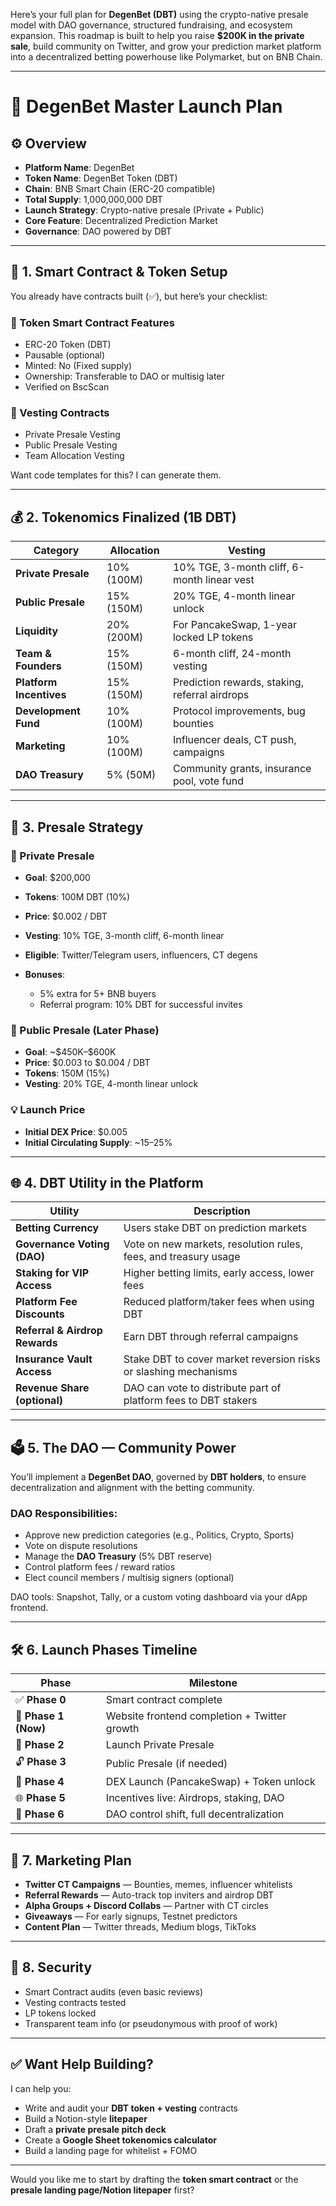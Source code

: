 Here’s your full plan for **DegenBet (DBT)** using the crypto-native presale model with DAO governance, structured fundraising, and ecosystem expansion. This roadmap is built to help you raise **\$200K in the private sale**, build community on Twitter, and grow your prediction market platform into a decentralized betting powerhouse like Polymarket, but on BNB Chain.

---

# 🧠 **DegenBet Master Launch Plan**

## ⚙️ Overview

* **Platform Name**: DegenBet
* **Token Name**: DegenBet Token (DBT)
* **Chain**: BNB Smart Chain (ERC-20 compatible)
* **Total Supply**: 1,000,000,000 DBT
* **Launch Strategy**: Crypto-native presale (Private + Public)
* **Core Feature**: Decentralized Prediction Market
* **Governance**: DAO powered by DBT

---

## 🧱 1. Smart Contract & Token Setup

You already have contracts built (✅), but here’s your checklist:

### 🔧 Token Smart Contract Features

* ERC-20 Token (DBT)
* Pausable (optional)
* Minted: No (Fixed supply)
* Ownership: Transferable to DAO or multisig later
* Verified on BscScan

### 🔐 Vesting Contracts

* Private Presale Vesting
* Public Presale Vesting
* Team Allocation Vesting

Want code templates for this? I can generate them.

---

## 💰 2. Tokenomics Finalized (1B DBT)

| Category                | Allocation | Vesting                                        |
| ----------------------- | ---------- | ---------------------------------------------- |
| **Private Presale**     | 10% (100M) | 10% TGE, 3-month cliff, 6-month linear vest    |
| **Public Presale**      | 15% (150M) | 20% TGE, 4-month linear unlock                 |
| **Liquidity**           | 20% (200M) | For PancakeSwap, 1-year locked LP tokens       |
| **Team & Founders**     | 15% (150M) | 6-month cliff, 24-month vesting                |
| **Platform Incentives** | 15% (150M) | Prediction rewards, staking, referral airdrops |
| **Development Fund**    | 10% (100M) | Protocol improvements, bug bounties            |
| **Marketing**           | 10% (100M) | Influencer deals, CT push, campaigns           |
| **DAO Treasury**        | 5% (50M)   | Community grants, insurance pool, vote fund    |

---

## 🧪 3. Presale Strategy

### 🎯 Private Presale

* **Goal**: \$200,000
* **Tokens**: 100M DBT (10%)
* **Price**: \$0.002 / DBT
* **Vesting**: 10% TGE, 3-month cliff, 6-month linear
* **Eligible**: Twitter/Telegram users, influencers, CT degens
* **Bonuses**:

  * 5% extra for 5+ BNB buyers
  * Referral program: 10% DBT for successful invites

### 📢 Public Presale (Later Phase)

* **Goal**: \~\$450K–\$600K
* **Price**: \$0.003 to \$0.004 / DBT
* **Tokens**: 150M (15%)
* **Vesting**: 20% TGE, 4-month linear unlock

### 💡 Launch Price

* **Initial DEX Price**: \$0.005
* **Initial Circulating Supply**: \~15–25%

---

## 🌐 4. DBT Utility in the Platform

| Utility                        | Description                                                      |
| ------------------------------ | ---------------------------------------------------------------- |
| **Betting Currency**           | Users stake DBT on prediction markets                            |
| **Governance Voting (DAO)**    | Vote on new markets, resolution rules, fees, and treasury usage  |
| **Staking for VIP Access**     | Higher betting limits, early access, lower fees                  |
| **Platform Fee Discounts**     | Reduced platform/taker fees when using DBT                       |
| **Referral & Airdrop Rewards** | Earn DBT through referral campaigns                              |
| **Insurance Vault Access**     | Stake DBT to cover market reversion risks or slashing mechanisms |
| **Revenue Share (optional)**   | DAO can vote to distribute part of platform fees to DBT stakers  |

---

## 🗳️ 5. The DAO — Community Power

You’ll implement a **DegenBet DAO**, governed by **DBT holders**, to ensure decentralization and alignment with the betting community.

### DAO Responsibilities:

* Approve new prediction categories (e.g., Politics, Crypto, Sports)
* Vote on dispute resolutions
* Manage the **DAO Treasury** (5% DBT reserve)
* Control platform fees / reward ratios
* Elect council members / multisig signers (optional)

DAO tools: Snapshot, Tally, or a custom voting dashboard via your dApp frontend.

---

## 🛠️ 6. Launch Phases Timeline

| Phase                | Milestone                                    |
| -------------------- | -------------------------------------------- |
| ✅ **Phase 0**        | Smart contract complete                      |
| 🔄 **Phase 1 (Now)** | Website frontend completion + Twitter growth |
| 🚀 **Phase 2**       | Launch Private Presale                       |
| 🔓 **Phase 3**       | Public Presale (if needed)                   |
| 🌊 **Phase 4**       | DEX Launch (PancakeSwap) + Token unlock      |
| 🌐 **Phase 5**       | Incentives live: Airdrops, staking, DAO      |
| 🧠 **Phase 6**       | DAO control shift, full decentralization     |

---

## 📣 7. Marketing Plan

* **Twitter CT Campaigns** — Bounties, memes, influencer whitelists
* **Referral Rewards** — Auto-track top inviters and airdrop DBT
* **Alpha Groups + Discord Collabs** — Partner with CT circles
* **Giveaways** — For early signups, Testnet predictors
* **Content Plan** — Twitter threads, Medium blogs, TikToks

---

## 🔐 8. Security

* Smart Contract audits (even basic reviews)
* Vesting contracts tested
* LP tokens locked
* Transparent team info (or pseudonymous with proof of work)

---

## ✅ Want Help Building?

I can help you:

* Write and audit your **DBT token + vesting** contracts
* Build a Notion-style **litepaper**
* Draft a **private presale pitch deck**
* Create a **Google Sheet tokenomics calculator**
* Build a landing page for whitelist + FOMO

---

Would you like me to start by drafting the **token smart contract** or the **presale landing page/Notion litepaper** first?
